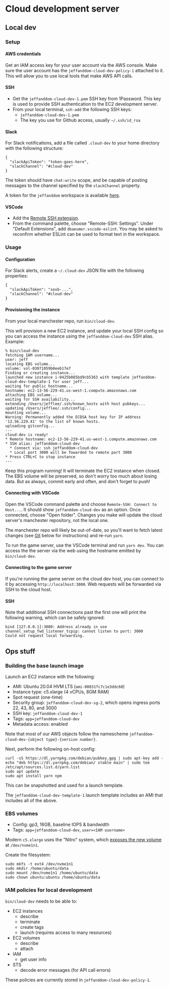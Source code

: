 # Cloud development server

##  Local dev

### Setup

#### AWS credentials

Get an IAM access key for your user account via the AWS console. Make sure the user account has the `jeffanddom-cloud-dev-policy-1` attached to it. This will allow you to use local tools that make AWS API calls.

#### SSH

- Get the `jeffanddom-cloud-dev-1.pem` SSH key from 1Password. This key is used to provide SSH authentication to the EC2 development server.
- From your local terminal, `ssh-add` the following SSH keys:
    - `jeffanddom-cloud-dev-1.pem`
    - The key you use for Github access, usually `~/.ssh/id_rsa`

#### Slack

For Slack notifications, add a file called `.cloud-dev` to your home directory with the following structure:

```
{
  "slackApiToken": "token-goes-here",
  "slackChannel": "#cloud-dev"
}
```

The token should have `chat:write` scope, and be capable of posting messages to the channel specified by the `slackChannel` property.

A token for the `jeffanddom` workspace is available [here](https://api.slack.com/apps/A01U093KANR/install-on-team).

#### VSCode

- Add the [Remote SSH extension](https://code.visualstudio.com/docs/remote/ssh).
- From the command palette, choose "Remote-SSH: Settings". Under "Default Extensions", add `dbaeumer.vscode-eslint`. You may be asked to reconfirm whether ESLint can be used to format text in the workspace.

### Usage

#### Configuration

For Slack alerts, create a `~/.cloud-dev` JSON file with the following properties:

```
{
  "slackApiToken": "xoxb-...",
  "slackChannel": "#cloud-dev"
}
```

#### Provisioning the instance

From your local manchester repo, run `bin/cloud-dev`.

This will provision a new EC2 instance, and update your local SSH config so you can access the instance using the `jeffanddom-cloud-dev` SSH alias. Example:

```
% bin/cloud-dev
fetching IAM username...
user: jeff
locating EBS volume...
volume: vol-03071059b0eeb17e7
Finding or creating instance...
launched new instance i-0425b085bd9cb5363 with template jeffanddom-cloud-dev-template-1 for user jeff...
waiting for public hostname...
hostname: ec2-13-56-229-41.us-west-1.compute.amazonaws.com
attaching EBS volume...
waiting for SSH availability...
extending /Users/jefflee/.ssh/known_hosts with host pubkeys...
updating /Users/jefflee/.ssh/config...
mounting volume...
Warning: Permanently added the ECDSA host key for IP address '13.56.229.41' to the list of known hosts.
uploading gitconfig...
---
cloud-dev is ready!
* Remote hostname: ec2-13-56-229-41.us-west-1.compute.amazonaws.com
* SSH alias: jeffanddom-cloud-dev
  * Connect via: ssh jeffanddom-cloud-dev
  * Local port 3000 will be fowarded to remote port 3000
* Press CTRL+C to stop instance
---
```

Keep this program running! It will terminate the EC2 instance when closed. The EBS volume will be preserved, so don't worry too much about losing data. But as always, commit early and often, and don't forget to push!

#### Connecting with VSCode

Open the VSCode command palette and choose `Remote-SSH: Connect to Host...`. It should show `jeffanddom-cloud-dev` as an option. Once connected, choose "Open folder". Changes you make will update the cloud server's manchester repository, not the local one.

The manchester repo will likely be out-of-date, so you'll want to fetch latest changes (see [Git](#Git) below for instructions) and re-run `yarn`.

To run the game server, use the VSCode terminal and run `yarn dev`. You can access the the server via the web using the hostname emitted by `bin/cloud-dev`.

#### Connecting to the game server

If you're running the game server on the cloud dev host, you can connect to it by accessing `http://localhost:3000`. Web requests will be forwarded via SSH to the cloud host.

#### SSH

Note that additional SSH connections past the first one will print the following warning, which can be safely ignored:

```
bind [127.0.0.1]:3000: Address already in use
channel_setup_fwd_listener_tcpip: cannot listen to port: 3000
Could not request local forwarding.
```

## Ops stuff

### Building the base launch image

Launch an EC2 instance with the following:

- AMI: Ubuntu 20.04 HVM LTS (`ami-00831fc7c1e3ddc60`)
- Instance type: c5.xlarge (4 vCPUs, 8GM RAM)
- Spot request (one-time)
- Security group: `jeffanddom-cloud-dev-sg-2`, which opens ingress ports 22, 43, 80, and 3000
- SSH key: `jeffanddom-cloud-dev-1`
- Tags: `app=jeffanddom-cloud-dev`
- Metadata access: enabled

Note that most of our AWS objects follow the namescheme `jeffanddom-cloud-dev-{object type}-{version number}`.

Next, perform the following on-host config:

```
curl -sS https://dl.yarnpkg.com/debian/pubkey.gpg | sudo apt-key add -
echo "deb https://dl.yarnpkg.com/debian/ stable main" | sudo tee /etc/apt/sources.list.d/yarn.list
sudo apt update
sudo apt install yarn npm
```

This can be snapshotted and used for a launch template.

The `jeffanddom-cloud-dev-template-1` launch template includes an AMI that includes all of the above.

### EBS volumes

- Config: gp3, 16GB, baseline IOPS & bandwidth
- Tags: `app=jeffanddom-cloud-dev`, `user=<IAM username>`

Modern `c5.xlarge` uses the "Nitro" system, which [exposes the new volume](https://docs.aws.amazon.com/AWSEC2/latest/UserGuide/ebs-using-volumes.html) at `/dev/nvme1n1`.

Create the filesystem:

```
sudo mkfs -t ext4 /dev/nvme1n1
sudo mkdir /home/ubuntu/data
sudo mount /dev/nvme1n1 /home/ubuntu/data
sudo chown ubuntu:ubuntu /home/ubuntu/data
```

### IAM policies for local development

`bin/cloud-dev` needs to be able to:

- EC2 instances
  - describe
  - terminate
  - create tags
  - launch (requires access to many resources)
- EC2 volumes
  - describe
  - attach
- IAM
  - get user info
- STS
  - decode error messages (for API call errors)

These policies are currently stored in `jeffanddom-cloud-dev-policy-1`.
